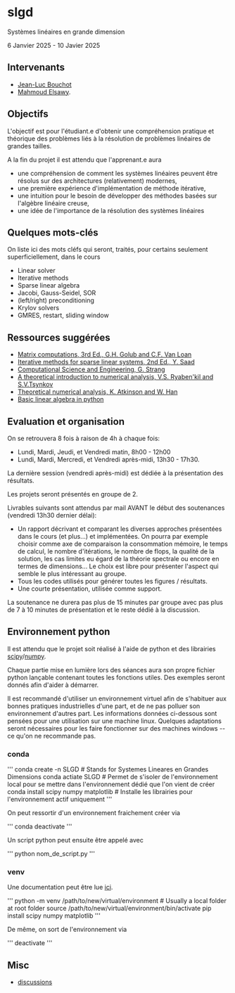 # slgd
Systèmes linéaires en grande dimension 

6 Janvier 2025 - 10 Javier 2025

## Intervenants

- [Jean-Luc Bouchot](https://jlbouchot.github.io)
- [Mahmoud Elsawy](https://www-sop.inria.fr/atlantis/perso/Mahmoud.Elsawy/elsawy.html). 

## Objectifs

L'objectif est pour l'étudiant.e d'obtenir une compréhension pratique et théorique des problèmes liés à la résolution de problèmes linéaires de grandes tailles. 

A la fin du projet il est attendu que l'apprenant.e aura
* une compréhension de comment les systèmes linéaires peuvent être résolus sur des architectures (relativement) modernes,
* une première expérience d'implémentation de méthode itérative,
* une intuition pour le besoin de développer des méthodes basées sur l'algèbre linéaire creuse,
* une idée de l'importance de la résolution des systèmes linéaires

## Quelques mots-clés

On liste ici des mots cléfs qui seront, traités, pour certains seulement superficiellement, dans le cours
* Linear solver
* Iterative methods
* Sparse linear algebra
* Jacobi, Gauss-Seidel, SOR
* (left/right) preconditioning
* Krylov solvers
* GMRES, restart, sliding window

## Ressources suggérées

* [Matrix computations, 3rd Ed., G.H. Golub and C.F. Van Loan](https://convexoptimization.com/TOOLS/MatrixComp.pdf)
* [Iterative methods for sparse linear systems, 2nd Ed., Y. Saad](https://www-users.cse.umn.edu/~saad/IterMethBook_2ndEd.pdf)
* [Computational Science and Engineering, G. Strang](https://math.mit.edu/~gs/cse/)
* [A theoretical introduction to numerical analysis, V.S. Ryaben'kil and S.V.Tsynkov](https://www.routledge.com/A-Theoretical-Introduction-to-Numerical-Analysis/Ryabenkii-Tsynkov/p/book/9781584886075)
* [Theoretical numerical analysis, K. Atkinson and W. Han](https://link.springer.com/book/10.1007/978-1-4419-0458-4)
* [Basic linear algebra in python](https://primer-computational-mathematics.github.io/book/c_mathematics/linear_algebra/5_Linear_Algebra_in_Python.html)

## Evaluation et organisation

On se retrouvera 8 fois à raison de 4h à chaque fois: 
* Lundi, Mardi, Jeudi, et Vendredi matin, 8h00 - 12h00
* Lundi, Mardi, Mercredi, et Vendredi après-midi, 13h30 - 17h30.

La dernière session (vendredi après-midi) est dédiée à la présentation des résultats. 

Les projets seront présentés en groupe de 2. 

Livrables suivants sont attendus par mail AVANT le début des soutenances (vendredi 13h30 dernier délai): 
* Un rapport décrivant et comparant les diverses approches présentées dans le cours (et plus...) et implémentées. On pourra par exemple choisir comme axe de comparaison la consommation mémoire, le temps de calcul, le nombre d'itérations, le nombre de flops, la qualité de la solution, les cas limites eu égard de la théorie spectrale ou encore en termes de dimensions... Le choix est libre pour présenter l'aspect qui semble le plus intéressant au groupe. 
* Tous les codes utilisés pour générer toutes les figures / résultats. 
* Une courte présentation, utilisée comme support.

La soutenance ne durera pas plus de 15 minutes par groupe  avec pas plus de 7 à 10 minutes de présentation et le reste dédié à la discussion.

## Environnement python

Il est attendu que le projet soit réalisé à l'aide de python et des librairies [scipy](https://docs.scipy.org/doc/scipy/reference/)/[numpy](https://numpy.org/doc/stable/reference/). 

Chaque partie mise en lumière lors des séances aura son propre fichier python lançable contenant toutes les fonctions utiles. 
Des exemples seront donnés afin d'aider à démarrer. 

Il est recommandé d'utiliser un environnement virtuel afin de s'habituer aux bonnes pratiques industrielles d'une part, et de ne pas polluer son environnement d'autres part. Les informations données ci-dessous sont pensées pour une utilisation sur une machine linux. Quelques adaptations seront nécessaires pour les faire fonctionner sur des machines windows -- ce qu'on ne recommande pas. 

### conda 
'''
conda create -n SLGD # Stands for Systemes Lineares en Grandes Dimensions
conda actiate SLGD # Permet de s'isoler de l'environnement local pour se mettre dans l'environnement dédié que l'on vient de créer
conda install scipy numpy matplotlib # Installe les librairies pour l'environnement actif uniquement
'''

On peut ressortir d'un environnement fraichement créer via 

'''
conda deactivate
'''

Un script python peut ensuite être appelé avec 

'''
python nom_de_script.py
'''

### venv

Une documentation peut être lue [ici](https://python.land/virtual-environments/virtualenv). 

'''
python -m venv /path/to/new/virtual/environment # Usually a local folder at root folder
source /path/to/new/virtual/environment/bin/activate
pip install scipy numpy matplotlib 
'''

De même, on sort de l'environnement via 

'''
deactivate
'''


## Misc

- [discussions](https://github.com/pns-mam/slgd/discussions/1)

